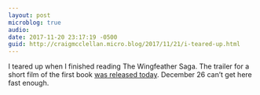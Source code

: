 ```yaml
---
layout: post
microblog: true
audio: 
date: 2017-11-20 23:17:19 -0500
guid: http://craigmcclellan.micro.blog/2017/11/21/i-teared-up.html
---
```

I teared up when I finished reading The Wingfeather Saga. The trailer for a short film of the first book [was released today](https://youtu.be/fzMTp8QuTMs). December 26 can’t get here fast enough.
